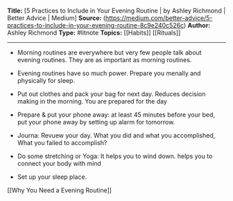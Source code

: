 ---
---
**Title:** [5 Practices to Include in Your Evening Routine | by Ashley Richmond | Better Advice | Medium]
**Source:** (https://medium.com/better-advice/5-practices-to-include-in-your-evening-routine-8c9e240c526c)
**Author:** Ashley Richmond
**Type:** #litnote 
**Topics:** [[Habits]] [[Rituals]]

----

- Morning routines are everywhere but very few people talk about evening routines. They are as important as morning routines.
- Evening routines have so much power. Prepare you menally and physically for sleep.

- Put out clothes and pack your bag for next day. Reduces decision making in the morning. You are prepared for the day
- Prepare & put your phone away: at least 45 minutes before your bed, put your phone away by setting up alarm for tomorrow.
- Journa: Revuew your day. What you did and what you accomplished, What you failed to accomplish?
- Do some stretching or Yoga: It helps you to wind down. helps you to connect your body with mind
- Set up your sleep place.

[[Why You Need a Evening Routine]]